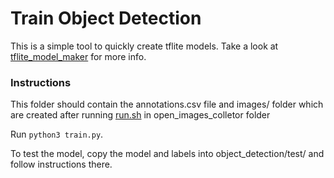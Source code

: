 # Train Object Detection 

This is a simple tool to quickly create tflite models. Take a look at [tflite_model_maker](https://www.tensorflow.org/lite/models/modify/model_maker/object_detection) for more info.



### Instructions
This folder should contain the annotations.csv file and images/ folder which are created after running [run.sh](../open_images_colletor/run.sh) in open_images_colletor folder


Run ``` python3 train.py ```.

To test the model, copy the model and labels into object_detection/test/ and follow instructions there.


